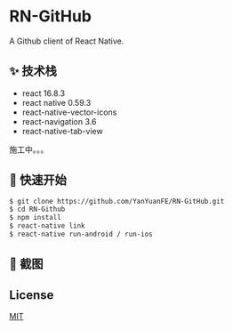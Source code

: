 # RN-GitHub

A Github client of React Native.


## ✨ 技术栈

*  react 16.8.3
*  react native 0.59.3
*  react-native-vector-icons
*  react-navigation 3.6
*  react-native-tab-view

施工中。。。

## 🔨 快速开始

```bash
$ git clone https://github.com/YanYuanFE/RN-GitHub.git
$ cd RN-Github
$ npm install
$ react-native link
$ react-native run-android / run-ios
```

## 💅 截图


## License

[MIT][mit-license]

[mit-license]: ./LICENSE

